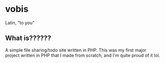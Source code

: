 # vobis

Latin, "to you"

## What is??????

A simple file sharing/todo site written in PHP. This was my first major project written in PHP that I made from scratch, and I'm quite proud of it lol.
